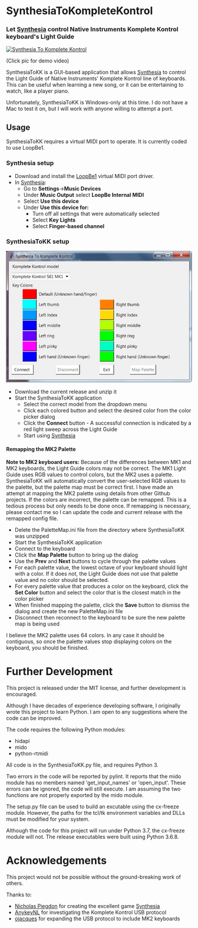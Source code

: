 # SynthesiaToKompleteKontrol

### Let [Synthesia](https://synthesiagame.com) control Native Instruments Komplete Kontrol keyboard's Light Guide

[![Synthesia To Komplete Kontrol](https://img.youtube.com/vi/mMjFYRL6QJw/0.jpg)](https://www.youtube.com/watch?v=mMjFYRL6QJw)

(Click pic for demo video)

SynthesiaToKK is a GUI-based application that allows [Synthesia](https://synthesiagame.com) to control the Light Guide of Native Instruments' Komplete Kontrol line of keyboards.  This can be useful when learning a new song, or it can be entertaining to watch, like a player piano.

Unfortunately, SynthesiaToKK is Windows-only at this time.  I do not have a Mac to test it on, but I will work with anyone willing to attempt a port.

## Usage

SynthesiaToKK requires a virtual MIDI port to operate.  It is currently coded to use LoopBe1.

### Synthesia setup
* Download and install the [LoopBe1](http://www.nerds.de/en/download.html) virtual MIDI port driver.
* In [Synthesia](https://synthesiagame.com):
  * Go to __Settings__->__Music Devices__
  * Under __Music Output__ select __LoopBe Internal MIDI__
  * Select __Use this device__
  * Under __Use this device for:__
    * Turn off all settings that were automatically selected
    * Select __Key Lights__
    * Select __Finger-based channel__

### SynthesiaToKK setup
![ ](https://github.com/johnawerner/SynthesiaToKompleteKontrol/blob/master/STKKScreenCap.jpg)

* Download the current release and unzip it
* Start the SynthesiaToKK application
    * Select the correct model from the dropdown menu
    * Click each colored button and select the desired color from the color picker dialog
    * Click the __Connect__ button - A successful connection is indicated by a red light sweep across the Light Guide
    * Start using [Synthesia](https://synthesiagame.com)

#### Remapping the MK2 Palette
__Note to MK2 keyboard users:__  Because of the differences between MK1 and MK2 keyboards, the Light Guide colors may not be correct.  The MK1 Light Guide uses RGB values to control colors, but the MK2 uses a palette.  SynthesiaToKK will automatically convert the user-selected RGB values to the palette, but the palette map must be correct first.  I have made an attempt at mapping the MK2 palette using details from other Github projects.  If the colors are incorrect, the palette can be remapped.  This is a tedious process but only needs to be done once.  If remapping is necessary, please contact me so I can update the code and current release with the remapped config file.

* Delete the PaletteMap.ini file from the directory where SynthesiaToKK was unzipped
* Start the SynthesiaToKK application
* Connect to the keyboard
* Click the __Map Palette__ button to bring up the dialog
* Use the __Prev__ and __Next__ buttons to cycle through the palette values
* For each palette value, the lowest octave of your keyboard should light with a color.  If it does not, the Light Guide does not use that palette value and no color should be selected.
* For every palette value that produces a color on the keyboard, click the __Set Color__ button and select the color that is the closest match in the color picker
* When finished mapping the palette, click the __Save__ button to dismiss the dialog and create the new PaletteMap.ini file
* Disconnect then reconnect to the keyboard to be sure the new palette map is being used

I believe the MK2 palette uses 64 colors.  In any case it should be contiguous, so once the palette values stop displaying colors on the keyboard, you should be finished.

# Further Development
This project is released under the MIT license, and further development is encouraged.

Although I have decades of experience developing software, I originally wrote this project to learn Python.  I am open to any suggestions where the code can be improved.

The code requires the following Python modules:
* hidapi
* mido
* python-rtmidi

All code is in the SynthesiaToKK.py file, and requires Python 3.

Two errors in the code will be reported by pylint.  It reports that the mido module has no members named 'get_input_names' or 'open_input'.  These errors can be ignored, the code will still execute.  I am assuming the two functions are not properly exported by the mido module.

The setup.py file can be used to build an excutable using the cx-freeze module.  However, the paths for the tcl/tk environment variables and DLLs must be modified for your system.

Although the code for this project will run under Python 3.7, the cx-freeze module will not.  The release executables were built using Python 3.6.8.


# Acknowledgements

This project would not be possible without the ground-breaking work of others.

Thanks to:
* [Nicholas Piegdon](https://github.com/npiegdon) for creating the excellent game [Synthesia](https://synthesiagame.com)
* [AnykeyNL](https://github.com/AnykeyNL) for investigating the Komplete Kontrol USB protocol
* [ojacques](https://github.com/ojacques) for expanding the USB protocol to include MK2 keyboards
